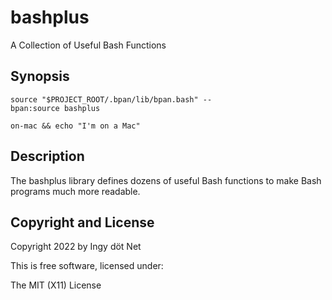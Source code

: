 bashplus
========

A Collection of Useful Bash Functions


## Synopsis

```
source "$PROJECT_ROOT/.bpan/lib/bpan.bash" --
bpan:source bashplus

on-mac && echo "I'm on a Mac"
```


## Description

The bashplus library defines dozens of useful Bash functions to make Bash
programs much more readable.


## Copyright and License

Copyright 2022 by Ingy döt Net

This is free software, licensed under:

The MIT (X11) License
